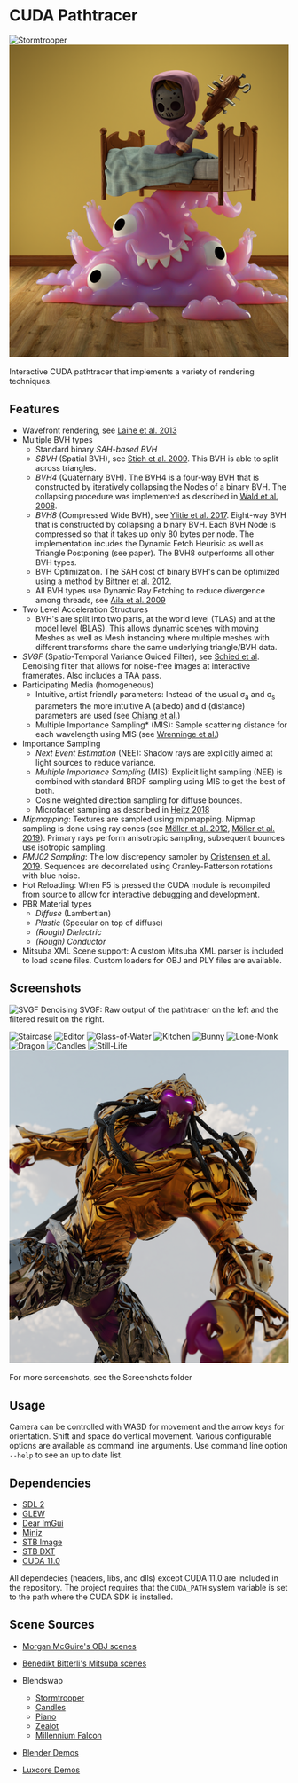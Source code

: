 # CUDA Pathtracer

![Stormtrooper](Screenshots/stormtrooper.png "Stormtrooper")
![Monster](Screenshots/monster-under-bed.png "Monster Under Bed")

Interactive CUDA pathtracer that implements a variety of rendering techniques. 

## Features

- Wavefront rendering, see [Laine et al. 2013](https://research.nvidia.com/sites/default/files/pubs/2013-07_Megakernels-Considered-Harmful/laine2013hpg_paper.pdf)
- Multiple BVH types
  - Standard binary *SAH-based BVH*
  - *SBVH* (Spatial BVH), see [Stich et al. 2009](https://www.nvidia.in/docs/IO/77714/sbvh.pdf). This BVH is able to split across triangles.
  - *BVH4* (Quaternary BVH). The BVH4 is a four-way BVH that is constructed by iteratively collapsing the Nodes of a binary BVH. The collapsing procedure was implemented as described in [Wald et al. 2008](https://graphics.stanford.edu/~boulos/papers/multi_rt08.pdf).
  - *BVH8* (Compressed Wide BVH), see [Ylitie et al. 2017](https://research.nvidia.com/sites/default/files/publications/ylitie2017hpg-paper.pdf). Eight-way BVH that is constructed by collapsing a binary BVH. Each BVH Node is compressed so that it takes up only 80 bytes per node. The implementation incudes the Dynamic Fetch Heurisic as well as Triangle Postponing (see paper). The BVH8 outperforms all other BVH types.
  - BVH Optimization. The SAH cost of binary BVH's can be optimized using a method by [Bittner et al. 2012](https://dspace.cvut.cz/bitstream/handle/10467/15603/2013-Fast-Insertion-Based-Optimization-of-Bounding-Volume-Hierarchies.pdf).
  - All BVH types use Dynamic Ray Fetching to reduce divergence among threads, see [Aila et al. 2009](https://www.nvidia.com/docs/IO/76976/HPG2009-Trace-Efficiency.pdf)
- Two Level Acceleration Structures
  - BVH's are split into two parts, at the world level (TLAS) and at the model level (BLAS). This allows dynamic scenes with moving Meshes as well as Mesh instancing where multiple meshes with different transforms share the same underlying triangle/BVH data.
- *SVGF* (Spatio-Temporal Variance Guided Filter), see [Schied et al](https://cg.ivd.kit.edu/publications/2017/svgf/svgf_preprint.pdf). Denoising filter that allows for noise-free images at interactive framerates. Also includes a TAA pass.
- Participating Media (homogeneous)
  - Intuitive, artist friendly parameters: Instead of the usual σ<sub>a</sub> and σ<sub>s</sub> parameters the more intuitive A (albedo) and d (distance) parameters are used (see [Chiang et al.](https://dl-acm-org.proxy.library.uu.nl/doi/10.1145/2897839.2927433)) 
  - Multiple Importance Sampling* (MIS): Sample scattering distance for each wavelength using MIS (see [Wrenninge et al.](https://graphics.pixar.com/library/PathTracedSubsurface/paper.pdf))
- Importance Sampling
  - *Next Event Estimation* (NEE): Shadow rays are explicitly aimed at light sources to reduce variance.
  - *Multiple Importance Sampling* (MIS): Explicit light sampling (NEE) is combined with standard BRDF sampling using MIS to get the best of both.
  - Cosine weighted direction sampling for diffuse bounces.
  - Microfacet sampling as described in [Heitz 2018](http://jcgt.org/published/0007/04/01/)
- *Mipmapping*: Textures are sampled using mipmapping. Mipmap sampling is done using ray cones (see [Möller et al. 2012](http://www.jcgt.org/published/0010/01/01/), [Möller et al. 2019](https://media.contentapi.ea.com/content/dam/ea/seed/presentations/2019-ray-tracing-gems-chapter-20-akenine-moller-et-al.pdf)). Primary rays perform anisotropic sampling, subsequent bounces use isotropic sampling.
- *PMJ02 Sampling*: The low discrepency sampler by [Cristensen et al. 2019](https://graphics.pixar.com/library/ProgressiveMultiJitteredSampling/paper.pdf). Sequences are decorrelated using Cranley-Patterson rotations with blue noise.
- Hot Reloading: When F5 is pressed the CUDA module is recompiled from source to allow for interactive debugging and development.
- PBR Material types
  - *Diffuse* (Lambertian)
  - *Plastic* (Specular on top of diffuse)
  - *(Rough) Dielectric*
  - *(Rough) Conductor*
- Mitsuba XML Scene support: A custom Mitsuba XML parser is included to load scene files. Custom loaders for OBJ and PLY files are available.

## Screenshots

![SVGF Denoising](Screenshots/SVGF.png "SVGF Denoising")
SVGF: Raw output of the pathtracer on the left and the filtered result on the right.

![Staircase](Screenshots/Staircase.png "Staircase Scene")
![Editor](Screenshots/Editor.png "Interactive Scene editor")
![Glass-of-Water](Screenshots/glass-of-water.png "Glass of Water")
![Kitchen](Screenshots/kitchen.png "Kitchen")
![Bunny](Screenshots/bunny.png "Furry Bunny")
![Lone-Monk](Screenshots/lone-monk.png "Lone Monk")
![Dragon](Screenshots/dragon.png "Dragon")
![Candles](Screenshots/candles.png "Candles")
![Still-Life](Screenshots/still-life.png "Still Life")
![Zealot](Screenshots/zealot.png "Zealot")

For more screenshots, see the Screenshots folder

## Usage

Camera can be controlled with WASD for movement and the arrow keys for orientation. Shift and space do vertical movement.
Various configurable options are available as command line arguments. Use command line option `--help` to see an up to date list.

## Dependencies

- [SDL 2](https://www.libsdl.org/)
- [GLEW](http://glew.sourceforge.net/)
- [Dear ImGui](https://github.com/ocornut/imgui)
- [Miniz](https://github.com/richgel999/miniz)
- [STB Image](https://github.com/nothings/stb)
- [STB DXT](https://github.com/nothings/stb)
- [CUDA 11.0](https://developer.nvidia.com/cuda-11.0-download-archive)

All dependecies (headers, libs, and dlls) except CUDA 11.0 are included in the repository.
The project requires that the ```CUDA_PATH``` system variable is set to the path where the CUDA SDK is installed.

## Scene Sources

- [Morgan McGuire's OBJ scenes](https://casual-effects.com/data/)

- [Benedikt Bitterli's Mitsuba scenes](https://benedikt-bitterli.me/resources/)

- Blendswap
	- [Stormtrooper](https://www.blendswap.com/blend/13953)
	- [Candles](https://blendswap.com/blend/1845)
	- [Piano](https://blendswap.com/blend/29080)
	- [Zealot](https://blendswap.com/blend/17301)
	- [Millennium Falcon](https://blendswap.com/blend/5843)

- [Blender Demos](https://www.blender.org/download/demo-files/)

- [Luxcore Demos](https://luxcorerender.org/example-scenes/)
